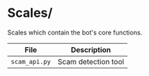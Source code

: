 # Scales/

Scales which contain the bot's core functions.

| File          | Description         |
| ------------- | ------------------- |
| `scam_api.py` | Scam detection tool |
